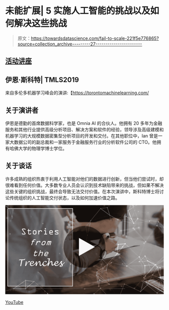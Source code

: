 # 未能扩展| 5 实施人工智能的挑战以及如何解决这些挑战

> 原文：<https://towardsdatascience.com/fail-to-scale-221f5e776865?source=collection_archive---------27----------------------->

## [活动讲座](https://towardsdatascience.com/event-talks/home)

## 伊恩·斯科特| TMLS2019

来自多伦多机器学习峰会的演讲:【https://torontomachinelearning.com/ 

## 关于演讲者

伊恩是德勤的首席数据科学家，也是 Omnia AI 的合伙人。他拥有 20 多年为金融服务和其他行业提供高级分析项目、解决方案和软件的经验，领导涉及高级建模和机器学习的大规模数据密集型分析项目的开发和交付。在其他职位中，Ian 曾是一家大数据公司的副总裁和一家服务于金融服务行业的分析软件公司的 CTO。他拥有哈佛大学的物理学博士学位。

## 关于谈话

许多成熟的组织热衷于利用人工智能对他们的数据进行创新，但当他们尝试时，却很难看到任何价值。大多数专业人员会认识到技术缺陷带来的挑战，但如果不解决这些关键的组织挑战，最终会导致无法交付价值。在本次演讲中，斯科特博士将讨论传统组织的人工智能交付状态，以及如何加速价值之路。

![](img/b0b0b78838447bb95ac5cc621c0e46ca.png)

[YouTube](https://www.youtube.com/watch?v=Cod4v_enYb4)